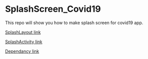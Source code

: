 # SplashScreen_Covid19
This repo will show you how to make splash screen for covid19 app.


[SplashLayout link](https://github.com/mbganesh/SplashScreen_Covid19/blob/main/activity_splash.xml)

[SplashActivity link](https://github.com/mbganesh/SplashScreen_Covid19/blob/main/SplashActivity.java)

[Dependancy link](https://github.com/mbganesh/SplashScreen_Covid19/blob/main/dependancy)
        
